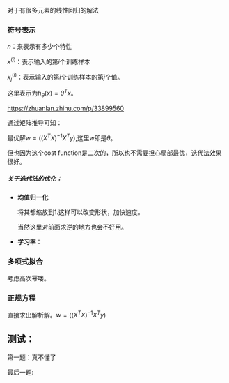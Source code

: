 对于有很多元素的线性回归的解法

### 符号表示

$n$：来表示有多少个特性

$x^{(i)}$：表示输入的第$i$个训练样本

$x_j^{(i)}$：表示输入的第$i$个训练样本的第$j$个值。

这里表示为$h_\theta(x)=\theta^T x$。

https://zhuanlan.zhihu.com/p/33899560

通过矩阵推导可知：

最优解$w=((X^TX)^{-1}X^Ty)$,这里$w$即是$\theta$。

但也因为这个cost function是二次的，所以也不需要担心局部最优，迭代法效果很好。

##### 关于迭代法的优化：

- **均值归一化**:

  将其都缩放到1.这样可以改变形状，加快速度。

  当然这里对前面求逆的地方也会不好用。

- **学习率**：

### 多项式拟合

考虑高次幂喽。

### 正规方程

直接求出解析解。$w=((X^TX)^{-1}X^Ty)$

## 测试：

第一题：真不懂了

最后一题:

